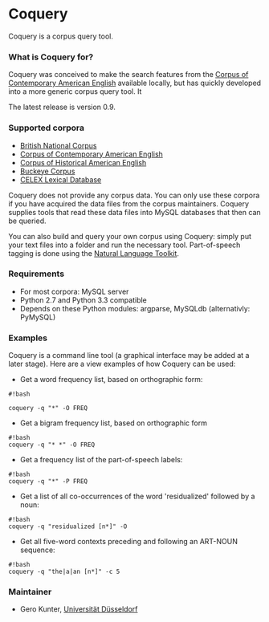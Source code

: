 # Coquery #

Coquery is a corpus query tool.

### What is Coquery for? ###

Coquery was conceived to make the search features from the [Corpus of Contemporary American English](http://corpus.byu.edu/coca/) available locally, but has quickly developed into a more generic corpus query tool. It

The latest release is version 0.9. 

### Supported corpora ###
* [British National Corpus](http://www.natcorp.ox.ac.uk/)
* [Corpus of Contemporary American English](http://corpus.byu.edu/coca/)
* [Corpus of Historical American English](http://corpus.byu.edu/coha/)
* [Buckeye Corpus](http://buckeyecorpus.osu.edu/)
* [CELEX Lexical Database](https://catalog.ldc.upenn.edu/LDC96L14)

Coquery does not provide any corpus data. You can only use these corpora if you have acquired the data files from the corpus maintainers. Coquery supplies tools that read these data files into MySQL databases that then can be queried.

You can also build and query your own corpus using Coquery: simply put your text files into a folder and run the necessary tool. Part-of-speech tagging is done using the [Natural Language Toolkit](http://www.nltk.org/).

### Requirements ###

* For most corpora: MySQL server 
* Python 2.7 and Python 3.3 compatible
* Depends on these Python modules: argparse, MySQLdb (alternativly: PyMySQL)

### Examples ###

Coquery is a command line tool (a graphical interface may be added at a later stage). Here are a view examples of how Coquery can be used:

* Get a word frequency list, based on orthographic form:
```
#!bash

coquery -q "*" -O FREQ
```
* Get a bigram frequency list, based on orthographic form
```
#!bash
coquery -q "* *" -O FREQ
```

* Get a frequency list of the part-of-speech labels:
```
#!bash
coquery -q "*" -P FREQ
```

* Get a list of all co-occurrences of the word 'residualized' followed by a noun:
```
#!bash
coquery -q "residualized [n*]" -O
```
* Get all five-word contexts preceding and following an ART-NOUN sequence:
```
#!bash
coquery -q "the|a|an [n*]" -c 5
```
### Maintainer ###

* Gero Kunter, [Universität Düsseldorf](http://www.anglistik.hhu.de/sections/anglistik-iii-english-language-and-linguistics/facultystaff/detailseite-kunter.html)